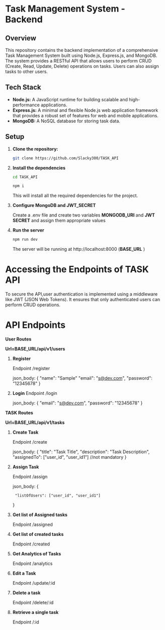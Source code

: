 # Task Management System - Backend

## Overview

This repository contains the backend implementation of a comprehensive Task Management System built using Node.js, Express.js, and MongoDB. The system provides a RESTful API that allows users to perform CRUD (Create, Read, Update, Delete) operations on tasks. Users can also assign tasks to other users.

## Tech Stack

- **Node.js:** A JavaScript runtime for building scalable and high-performance applications.
- **Express.js:** A minimal and flexible Node.js web application framework that provides a robust set of features for web and mobile applications.
- **MongoDB:** A NoSQL database for storing task data.

## Setup

1. **Clone the repository:**

   ```bash
   git clone https://github.com/Slacky300/TASK_API
    ```

2. **Install the dependencies**

    ```bash
    cd TASK_API

    npm i
    ```

    This will install all the required dependencies for the project.



3. **Configure MongoDB and JWT_SECRET**

    Create a .env file and create two variables **MONGODB_URI** and **JWT SECRET** and assign them appropriate values 

4. **Run the server**

    ```bash
    npm run dev
    ```

    The server will be running at http://localhost:8000 (**BASE_URL** )


# Accessing the Endpoints of TASK API

To secure the API,user authentication is implemented using a middleware like JWT (JSON Web Tokens). It ensures that only authenticated users can perform CRUD operations.


# API Endpoints


**User Routes**

**Url=BASE_URL/api/v1/users**

1. **Register**

    Endpoint /register

    json_body: {
        "name": "Sample"
        "email": "s@dev.com",
        "password": "12345678"
    }

2. **Login**
    Endpoint /login

    json_body: {
        "email": "s@dev.com",
        "password": "12345678"
    }


**TASK Routes**

**Url=BASE_URL/api/v1/tasks**

1. **Create Task**

    Endpoint /create

    json_body: {
        "title": "Task Title",
        "description": "Task Description",
        "assignedTo": ["user_id", "user_id1"]  //not mandatory
    }

2. **Assign Task**

    Endpoint /assign

    json_body: {

        "listOfUsers": ["user_id", "user_id1"]
    }

3. **Get list of Assigned tasks** 

    Endpoint /assigned

4. **Get list of created tasks**

    Endpoint /created

5. **Get Analytics of Tasks**

    Endpoint /analytics

6. **Edit a Task**

    Endpoint /update/:id

7. **Delete a task**

    Endpoint /delete/:id

8. **Retrieve a single task**

    Endpoint /:id









